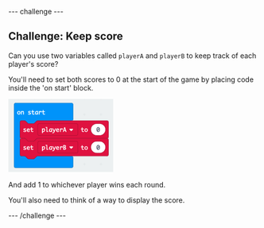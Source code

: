 \--- challenge \---

## Challenge: Keep score

Can you use two variables called `playerA` and `playerB` to keep track of each player's score?

You'll need to set both scores to 0 at the start of the game by placing code inside the 'on start' block.

![слика екрана](images/reaction-on-start.png)

And add 1 to whichever player wins each round.

You'll also need to think of a way to display the score.

\--- /challenge \---